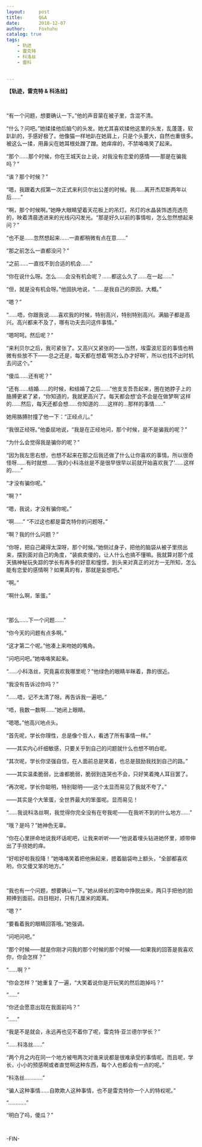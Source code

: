 ```yaml
---
layout:     post
title:      Q&A
date:       2018-12-07
author:     Foxhuhu
catalog: true
tags:
    - 轨迹
    - 雷克特
    - 科洛丝
    - 雷科

    
---
```



**【轨迹，雷克特 & 科洛丝】**


&nbsp;
&nbsp;

“有一个问题，想要确认一下。”他的声音蒙在被子里，含混不清。

“什么？问吧。”她揉揉他后脑勺的头发。她尤其喜欢揉他这里的头发，乱蓬蓬，软趴趴的，手感好极了。他像猫一样地趴在她肩上，只是个头要大，自然也重很多。被这么一揉，用鼻尖在她耳根处蹭了蹭。她痒痒的，不禁咯咯笑了起来。

“那个……那个时候，你在王城天台上说，对我没有恋爱的感情——那是在骗我吗？”

“诶？那个时候？”

“嗯，我跟着大叔第一次正式来利贝尔出公差的时候。我……离开杰尼斯两年以后……”

“啊，那个时候啊。”她睁大眼睛望着天花板上的吊灯。吊灯的水晶装饰透亮透亮的，映着清晨透进来的光线闪闪发光。“那是好久以前的事情啦，怎么忽然想起来问？”

“也不是……忽然想起来……一直都稍微有点在意……”

“那之前怎么一直都没问？”

“之前……一直找不到合适的机会……”

“你在说什么呀。怎么……会没有机会呢？……都这么久了……在一起……”

“但，就是没有机会呀。”他固执地说，“……是我自己的原因，大概。”

“嗯？”

“……唔，你跟我说……喜欢我的时候，特别高兴，特别特别高兴。满脑子都是高兴。高兴都来不及了，哪有功夫去问这件事情。”

“嗯呵呵。然后呢？”

“来利贝尔之后，我可紧张了。又高兴又紧张的——当然，埃雷波尼亚的事情也稍微有些放不下——总之还是，每天都在想着‘啊怎么办才好啊’，所以也找不出时机去问这个。”

“傻瓜……还有呢？”

“还有……结婚……的时候，和结婚了之后……”他支支吾吾起来，圈在她脖子上的胳膊更紧了紧，“你知道的，我就更高兴了。每天都会想‘会不会是在做梦啊’这样的……然后，每天还都会想……你知道的……这样的…那样的事情……”

她用胳膊肘撞了他一下：“正经点儿。”

“我很正经呀。”他委屈地说，“我是在正经地问，那个时候，是不是骗我的呢？”

“为什么会觉得我是骗你的呢？”

“因为我左思右想，也想不起来在那之后我还做了什么让你喜欢的事情。所以很奇怪呀……有时就想……‘我的小科洛丝是不是很早很早以前就开始喜欢我了’……这样的……”

“才没有骗你呢。”

“啊？”

“嗯，我说，才没有骗你呢。”

“啊……”
“不过这也都是雷克特你的问题呀。”

“啊？我的什么问题？”

“你呀，把自己藏得太深呀，那个时候。”她侧过身子，把他的脑袋从被子里捞出来，摆到面对自己的角度，“装疯卖傻的，让人什么也搞不懂嘛。我就算对那个成天搞神秘玩失踪的学长有再多的好意和憧憬，到头来对真正的对方一无所知，怎么能有恋爱的感情啊？如果真的有，那就是妄想吧。”

“啊。”

“啊什么啊，笨蛋。”

&nbsp;

“那么……下一个问题……”

“你今天的问题有点多啊。”

“这才第二个呢。”他凑上来吻她的嘴角。

“问吧问吧。”她咯咯笑起来。

“……小科洛丝，究竟喜欢我哪里呢？”他绿色的眼睛半眯着，靠的很近。

“我没有告诉过你吗？”

“……唔，记不太清了呀。再告诉我一遍吧。”

“唔，我数一数啊……”她闭上眼睛。

“嗯嗯。”他高兴地点头。

“首先呢，学长你理性，总是像个哲人，看透了所有事情一样。”

——其实内心纤细敏感，只要关乎到自己的问题就什么也想不明白呢。

“其次呢，学长你坚强自信，在人面前总是笑着，也总是鼓励我找到自己的路。”

——其实温柔脆弱，比谁都脆弱，脆弱到连哭也不会，只好笑着掩人耳目罢了。

“再次呢，学长你聪明，特别聪明——这个太显而易见了我就不夸了。”

——其实是个大笨蛋，全世界最大的笨蛋呢。显而易见！

“……我说科洛丝啊，我觉得你完全没有在夸我呢——在我听不到的什么地方……”

“哦？是吗？”她神色无辜。

“你在心里拼命地说我坏话呢吧，让我来听听——”他说着埋头钻进她怀里，顺带伸出了手挠她的痒。

“好啦好啦我投降！”她咯咯笑着把他揪起来，摁着脑袋吻上额头，“全部都喜欢哟，你又傻又笨的地方。”

&nbsp;

“我也有一个问题，想要确认一下。”她从绵长的深吻中挣脱出来，两只手把他的脸颊捧到面前。四目相对，只有几厘米的距离。

“嗯？”

“要看着我的眼睛回答哦。”她强调。

“问吧问吧。”

“那个时候——就是你刚才问我的那个时候的那个时候——如果我的回答是我喜欢你，你会怎样？”

“……啊？”

“你会怎样？”她重复了一遍，“大笑着说你是开玩笑的然后跑掉吗？”

“……”

“你还会愿意出现在我面前吗？”

“……”

“我是不是就会，永远再也见不着你了呢，雷克特·亚兰德尔学长？”

“……科洛丝……”

“两个月之内在同一个地方被甩两次对谁来说都是很难承受的事情呢。而且呢，学长，小小的预感啊或者直觉啊这种东西，每个人也都会有一点的呢。”

“科洛丝…………”

“骗人这种事情……自欺欺人这种事情，也不是雷克特你一个人的特权呢。”

“…………”

“明白了吗，傻瓜？”


&nbsp;
&nbsp;

-FIN-

&nbsp;

